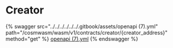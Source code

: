 # Creator

{% swagger src="../../../../../../.gitbook/assets/openapi (7).yml" path="/cosmwasm/wasm/v1/contracts/creator/{creator_address}" method="get" %}
[openapi (7).yml](<../../../../../../.gitbook/assets/openapi (7).yml>)
{% endswagger %}
